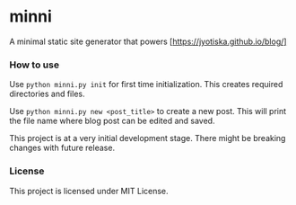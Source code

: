 # minni
A minimal static site generator that powers [https://jyotiska.github.io/blog/]

### How to use

Use `python minni.py init` for first time initialization. This creates required directories and files.

Use `python minni.py new <post_title>` to create a new post. This will print the file name where blog post can be edited and saved.

This project is at a very initial development stage. There might be breaking changes with future release.

### License

This project is licensed under MIT License.
